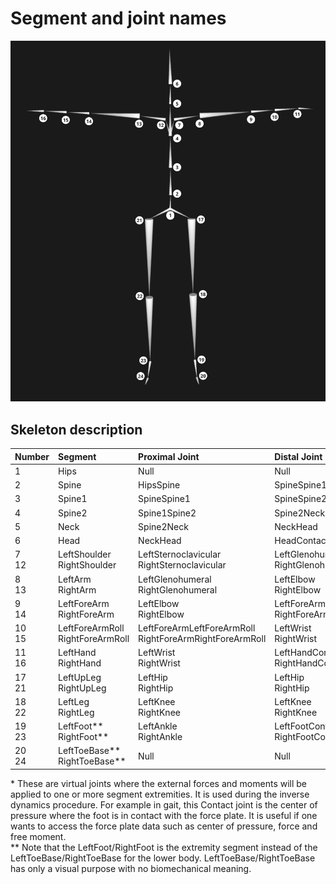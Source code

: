 # Segment and joint names
![skeleton names](images/skeleton.jpg)
## Skeleton description

| Number          | Segment                               | Proximal Joint                                             | Distal Joint |
| :-----------    | :---------                            | :------------                                              | :------------  | 
| 1               | Hips                                  | Null                                                       | Null |
| 2               | Spine                                 | HipsSpine                                                  | SpineSpine1 |
| 3               | Spine1                                | SpineSpine1                                                | SpineSpine2 |
| 4               | Spine2                                | Spine1Spine2                                               | Spine2Neck |
| 5               | Neck                                  | Spine2Neck                                                 | NeckHead |
| 6               | Head                                  | NeckHead                                                   | HeadContact* |
| 7<br>12         | LeftShoulder<br>RightShoulder         | LeftSternoclavicular<br>RightSternoclavicular              | LeftGlenohumeral<br>RightGlenohumeral |
| 8<br>13         | LeftArm<br>RightArm                   | LeftGlenohumeral<br>RightGlenohumeral                      | LeftElbow<br>RightElbow |
| 9<br>14         | LeftForeArm<br>RightForeArm           | LeftElbow<br>RightElbow                                    | LeftForeArmLeftForeArmRoll<br>RightForeArmRightForeArmRoll |
| 10<br>15        | LeftForeArmRoll<br>RightForeArmRoll   | LeftForeArmLeftForeArmRoll<br>RightForeArmRightForeArmRoll | LeftWrist<br>RightWrist |
| 11<br>16        | LeftHand<br>RightHand                 | LeftWrist<br>RightWrist                                    | LeftHandContact*<br>RightHandContact* |
| 17<br>21        | LeftUpLeg<br>RightUpLeg               | LeftHip<br>RightHip                                        | LeftHip<br>RightHip |
| 18<br>22        | LeftLeg<br>RightLeg                   | LeftKnee<br>RightKnee                                      | LeftKnee<br>RightKnee |
| 19<br>23        | LeftFoot**<br>RightFoot**             | LeftAnkle<br>RightAnkle                                    | LeftFootContact*<br>RightFootContact* |
| 20<br>24        | LeftToeBase**<br>RightToeBase**       | Null                                                       | Null |

\* These are virtual joints where the external forces and moments will be applied to one or more segment extremities. It is used during the inverse dynamics procedure. For example in gait, this Contact joint is the center of pressure where the foot is in contact with the force plate. It is useful if one wants to access the force plate data such as center of pressure, force and free moment.  
\** Note that the LeftFoot/RightFoot is the extremity segment instead of the LeftToeBase/RightToeBase for the lower body. LeftToeBase/RightToeBase has only a visual purpose with no biomechanical meaning.
